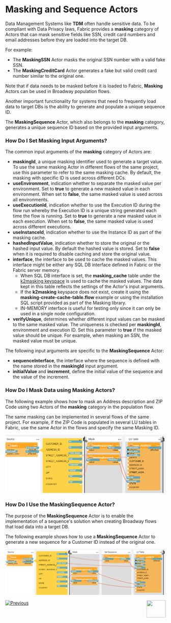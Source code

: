 # Masking and Sequence Actors

Data Management Systems like **TDM** often handle sensitive data. To be compliant with Data Privacy laws, Fabric provides a **masking** category of Actors that can mask sensitive fields like SSN, credit card numbers and email addresses before they are loaded into the target DB.

For example: 

* The **MaskingSSN** Actor masks the original SSN number with a valid fake SSN.
* The **MaskingCreditCard** Actor generates a fake but valid credit card number similar to the original one.

Note that if data needs to be masked before it is loaded to Fabric, **Masking** Actors can be used in Broadway population flows.

Another important functionality for systems that need to frequently load data to target DBs is the ability to generate and populate a unique sequence ID.

The **MaskingSequence** Actor, which also belongs to the **masking** category, generates a unique sequence ID based on the provided input arguments.

<!--[Click for more information about TDM7](/articles/TDM/tdm_overview/01_tdm_overview.md).--> 

### How Do I Set Masking Input Arguments?

The common input arguments of the **masking** category of Actors are:

* **maskingId**, a unique masking identifier used to generate a target value. To use the same masking Actor in different flows of the same project, use this parameter to refer to the same masking cache. By default, the masking with specific ID is used across different DCs.
* **useEnvironment**, indication whether to separate the masked value per environment. Set to **true** to generate a new masked value in each environment. When set to **false**, the same masked value is used across all environments.
* **useExecutionId**, indication whether to use the Execution ID during the flow run whereby the Execution ID is a unique string generated each time the flow is running. Set to **true** to generate a new masked value in each execution. When set to **false**, the same masked value is used across different executions.
* **useInstanceId**, indication whether to use the Instance ID as part of the masking cache. 
* **hashedInputValue**, indication whether to store the original or the hashed input value. By default the hashed value is stored. Set to **false** when it is required to disable caching and store the original value.
* **interface**, the interface to be used to cache the masked values. This interface might be either any SQL DB interface defined in Fabric or the Fabric server memory. 
  * When SQL DB interface is set, the **masking_cache** table under the [k2masking keyspace](/articles/02_fabric_architecture/06_cassandra_keyspaces_for_fabric.md) is used to cache the masked values. The data kept in this table reflects the settings of the Actor's input arguments.
  * If the **k2masking** keyspace does not exist, create it using the **masking-create-cache-table.flow** example or using the installation SQL script provided as part of the Masking library. 
  * IN-MEMORY interface is useful for testing only since it can only be used in a single node configuration.
* **verifyUnique**, determines whether different input values can be masked to the same masked value. The uniqueness is checked per **maskingId**, environment and execution ID. Set this parameter to **true** if the masked value should be unique. For example, when masking an SSN, the masked value must be unique.

The following input arguments are specific to the **MaskingSequence** Actor:

* **sequenceInterface**, the interface where the sequence is defined with the name stored in the **maskingId** input argument.
* **initialValue** and **increment**, define the initial value of the sequence and the value of the increment. 

### How Do I Mask Data using Masking Actors?

The following example shows how to mask an Address description and  ZIP Code using two Actors of the **masking** category in the population flow. 

The same masking can be implemented in several flows of the same project. For example, if the ZIP Code is populated in several LU tables in Fabric, use the same Actor in the flows and specify the same Masking ID.

![image](../images/99_actors_07_1.PNG)

### How Do I Use the MaskingSequence Actor?

The purpose of the **MaskingSequence** Actor is to enable the implementation of a sequence's solution when creating Broadway flows that load data into a target DB.

The following example shows how to use a **MaskingSequence** Actor to generate a new sequence for a Customer ID instead of the original one.

![image](../images/99_actors_07_2.PNG)



[![Previous](/articles/images/Previous.png)](06_error_handling_actors.md)[<img align="right" width="60" height="54" src="/articles/images/Next.png">](08_sequence_implementation_guide.md)
